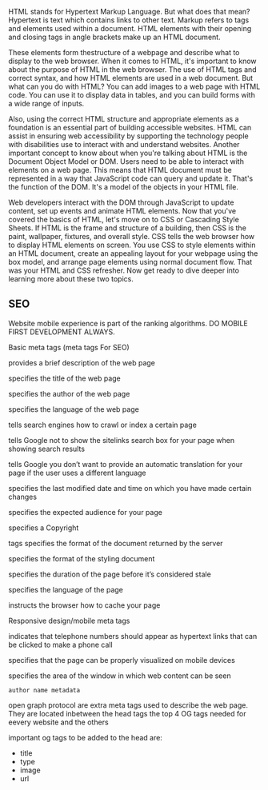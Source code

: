 HTML stands for Hypertext Markup Language. But what does that mean? Hypertext is text which contains links to other text. Markup refers to tags and elements used within a document. HTML elements with their opening and closing tags in angle brackets make up an HTML document.

These elements form thestructure of a webpage and describe what to display to the web browser. When it comes to HTML, it's important to know about the purpose of HTML in the web browser. The use of
HTML tags and correct syntax, and how HTML elements are used in a web document. But
what can you do with HTML? You can add images to a web page with HTML code. You can use
it to display data in tables, and you can build forms with a wide range of inputs.

Also, using the correct HTML structure and appropriate elements as a foundation is an essential part of
building accessible websites. HTML can assist in ensuring web accessibility by supporting the
technology people with disabilities use to interact with and understand websites. Another
important concept to know about when you're talking about HTML is the Document Object
Model or DOM. Users need to be able to interact with elements on a web page. This means
that HTML document must be represented in a way that JavaScript code can query and
update it. That's the function of the DOM. It's a model of the objects in your HTML file.

Web developers interact with the DOM through JavaScript to update content, set up events and
animate HTML elements. Now that you've covered the basics of HTML, let's move on to CSS
or Cascading Style Sheets. If HTML is the frame and structure of a building, then CSS is the
paint, wallpaper, fixtures, and overall style. CSS tells the web browser how to display HTML
elements on screen. You use CSS to style elements within an HTML document, create an
appealing layout for your webpage using the box model, and arrange page elements using
normal document flow. That was your HTML and CSS refresher. Now get ready to dive deeper
into learning more about these two topics.

## SEO

Website mobile experience is part of the ranking algorithms. DO MOBILE FIRST DEVELOPMENT ALWAYS.

Basic meta tags (meta tags For SEO)

<meta name="description"/> provides a brief description of the web page

<meta name=”title”/> specifies the title of the web page

<meta name="author" content="name"> specifies the author of the web page

<meta name="language" content="english"> specifies the language of the web page

<meta name="robots" content="index,follow" /> tells search engines how to crawl or index a certain page

<meta name="google"/> tells Google not to show the sitelinks search box for your page when showing search results

<meta name="googlebot" content=”notranslate” /> tells Google you don’t want to provide an automatic translation for your page if the user uses a different language

<meta name="revised" content="Sunday, July 18th, 2010, 5:15 pm" /> specifies the last modified date and time on which you have made certain changes

<meta name="rating" content="safe for kids"> specifies the expected audience for your page

<meta name="copyright" content="Copyright 2022"> specifies a Copyright

<meta http-equiv="..."/> tags
 <meta http-equiv="content-type" content="text/html"> specifies the format of the document returned by the server

<meta http-equiv="default-style"/>  specifies the format of the styling document

<meta http-equiv="refresh"/> specifies the duration of the page before it’s considered stale

<meta http-equiv=”Content-language”/> specifies the language of the page

<meta http-equiv="Cache-Control" content="no-cache"> instructs the browser how to cache your page

Responsive design/mobile meta tags

<meta name="format-detection" content="telephone=yes"/> indicates that telephone numbers should appear as hypertext links that can be clicked to make a phone call

<meta name="HandheldFriendly" content="true"/> specifies that the page can be properly visualized on mobile devices

<meta name="viewport" content="width=device-width, initial-scale=1.0"/> specifies the area of the window in which web content can be seen

`author name metadata`

open graph protocol are extra meta tags used to describe the web page. They are located inbetween the head tags the top 4 OG tags needed for eevery website and the others

important og tags to be added to the head are:

- title
- type
- image
- url
